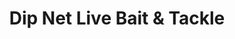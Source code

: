 ---
title: "Dip Net Live Bait & Tackle"
url: /ecorse/dip-net-live-bait-and-tackle/
shop: fishing
---